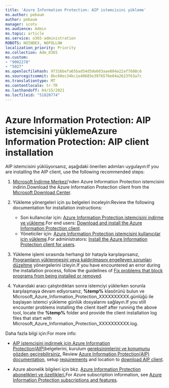 ```yaml
---
title: 'Azure Information Protection: AIP istemcisini yükleme'
ms.author: pebaum
author: pebaum
manager: scotv
ms.audience: Admin
ms.topic: article
ms.service: o365-administration
ROBOTS: NOINDEX, NOFOLLOW
localization_priority: Priority
ms.collection: Adm_O365
ms.custom:
- "9002278"
- "5027"
ms.openlocfilehash: 97316befa65bad54d5de603aae804a22af7688c6
ms.sourcegitcommit: 8bc60ec34bc1e40685e3976576e04a2623f63a7c
ms.translationtype: MT
ms.contentlocale: tr-TR
ms.lasthandoff: 04/15/2021
ms.locfileid: "51820774"
---
```

# <a name="azure-information-protection-aip-client-installation"></a><span data-ttu-id="aa539-102">Azure Information Protection: AIP istemcisini yükleme</span><span class="sxs-lookup"><span data-stu-id="aa539-102">Azure Information Protection: AIP client installation</span></span>

<span data-ttu-id="aa539-103">AIP istemcisini yüklüyorsanız, aşağıdaki önerilen adımları uygulayın:</span><span class="sxs-lookup"><span data-stu-id="aa539-103">If you are installing the AIP client, use the following recommended steps:</span></span>

1. <span data-ttu-id="aa539-104">[Microsoft İndirme Merkezi](https://www.microsoft.com/download/details.aspx?id=53018)’nden Azure Information Protection istemcisini indirin.</span><span class="sxs-lookup"><span data-stu-id="aa539-104">Download the Azure Information Protection client from the [Microsoft Download Center](https://www.microsoft.com/download/details.aspx?id=53018).</span></span>

2. <span data-ttu-id="aa539-105">Yükleme yönergeleri için şu belgeleri inceleyin:</span><span class="sxs-lookup"><span data-stu-id="aa539-105">Review the following documentation for installation instructions:</span></span>

    - <span data-ttu-id="aa539-106">Son kullanıcılar için: [Azure Information Protection istemcisini indirme ve yükleme](https://docs.microsoft.com/azure/information-protection/rms-client/install-client-app).</span><span class="sxs-lookup"><span data-stu-id="aa539-106">For end users: [Download and install the Azure Information Protection client](https://docs.microsoft.com/azure/information-protection/rms-client/install-client-app).</span></span>
    - <span data-ttu-id="aa539-107">Yöneticiler için: [Azure Information Protection istemcisini kullanıcılar için yükleme](https://docs.microsoft.com/azure/information-protection/rms-client/client-admin-guide-install).</span><span class="sxs-lookup"><span data-stu-id="aa539-107">For administrators: [Install the Azure Information Protection client for users](https://docs.microsoft.com/azure/information-protection/rms-client/client-admin-guide-install).</span></span>

3. <span data-ttu-id="aa539-108">Yükleme işlemi sırasında herhangi bir hatayla karşılaşırsanız, [Programların yüklenmesini veya kaldırılmasını engelleyen sorunları düzeltme](https://support.microsoft.com/help/17588/windows-fix-problems-that-block-programs-being-installed-or-removed) yönergelerini izleyin.</span><span class="sxs-lookup"><span data-stu-id="aa539-108">If you have encountered an error during the installation process, follow the guidelines of [Fix problems that block programs from being installed or removed](https://support.microsoft.com/help/17588/windows-fix-problems-that-block-programs-being-installed-or-removed).</span></span>

4. <span data-ttu-id="aa539-109">Yukarıdaki aracı çalıştırdıktan sonra istemciyi yüklerken sorunla karşılaşmaya devam ediyorsanız, **%temp%** klasörünü bulun ve Microsoft_Azure_Information_Protection_XXXXXXXXXX.günlüğü ile başlayan istemci yükleme günlük dosyalarını sağlayın.</span><span class="sxs-lookup"><span data-stu-id="aa539-109">If you still encounter problems installing the client itself after running the above tool, locate the **%temp%** folder and provide the client installation log files that start with Microsoft_Azure_Information_Protection_XXXXXXXXXX.log.</span></span>

<span data-ttu-id="aa539-110">Daha fazla bilgi için:</span><span class="sxs-lookup"><span data-stu-id="aa539-110">For more info:</span></span>

- <span data-ttu-id="aa539-111">[AIP istemcisini indirmek için Azure Information Protection(AIP)](https://docs.microsoft.com/azure/information-protection/what-is-information-protection)belgelerini, kurulum [gereksinimlerini ve konumunu gözden geçirebilirsiniz.](https://www.microsoft.com/download/details.aspx?id=53018) [](https://docs.microsoft.com/azure/information-protection/get-started/requirements)</span><span class="sxs-lookup"><span data-stu-id="aa539-111">Review [Azure Information Protection(AIP) documentation](https://docs.microsoft.com/azure/information-protection/what-is-information-protection), setup [requirements](https://docs.microsoft.com/azure/information-protection/get-started/requirements) and location to [download AIP client](https://www.microsoft.com/download/details.aspx?id=53018).</span></span>

- <span data-ttu-id="aa539-112">Azure abonelik bilgileri için bkz. [Azure Information Protection abonelikleri ve özellikleri.](https://azure.microsoft.com/pricing/details/information-protection)</span><span class="sxs-lookup"><span data-stu-id="aa539-112">For Azure subscription information, see [Azure Information Protection subscriptions and features](https://azure.microsoft.com/pricing/details/information-protection).</span></span>
